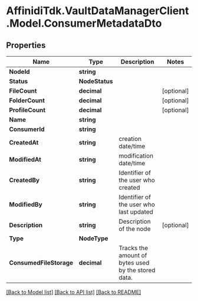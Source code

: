 # AffinidiTdk.VaultDataManagerClient.Model.ConsumerMetadataDto

## Properties

Name | Type | Description | Notes
------------ | ------------- | ------------- | -------------
**NodeId** | **string** |  | 
**Status** | **NodeStatus** |  | 
**FileCount** | **decimal** |  | [optional] 
**FolderCount** | **decimal** |  | [optional] 
**ProfileCount** | **decimal** |  | [optional] 
**Name** | **string** |  | 
**ConsumerId** | **string** |  | 
**CreatedAt** | **string** | creation date/time | 
**ModifiedAt** | **string** | modification date/time | 
**CreatedBy** | **string** | Identifier of the user who created | 
**ModifiedBy** | **string** | Identifier of the user who last updated | 
**Description** | **string** | Description of the node | [optional] 
**Type** | **NodeType** |  | 
**ConsumedFileStorage** | **decimal** | Tracks the amount of bytes used by the stored data. | 

[[Back to Model list]](../README.md#documentation-for-models) [[Back to API list]](../README.md#documentation-for-api-endpoints) [[Back to README]](../README.md)

